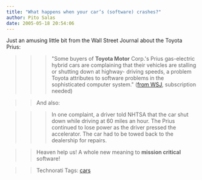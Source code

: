 ```yaml
---
title: "What happens when your car’s (software) crashes?"
author: Pito Salas
date: 2005-05-18 20:54:06
---
```

Just an amusing little bit from the Wall Street Journal about the Toyota
Prius:

>>

>>> "Some buyers of **Toyota Motor** Corp.'s Prius gas-electric hybrid cars
are complaining that their vehicles are stalling or shutting down at highway-
driving speeds, a problem Toyota attributes to software problems in the
sophisticated computer system." ([from
WSJ](<http://online.wsj.com/article_print/0,,SB111619464176634063,00.html>),
subscription needed)

>>

>> And also:

>>

>>> In one complaint, a driver told NHTSA that the car shut down while driving
at 60 miles an hour. The Prius continued to lose power as the driver pressed
the accelerator. The car had to be towed back to the dealership for repairs.

>>

>> Heaven help us! A whole new meaning to **mission critical** software!

>>

>> Technorati Tags: [cars](<http://technorati.com/tag/cars>)


